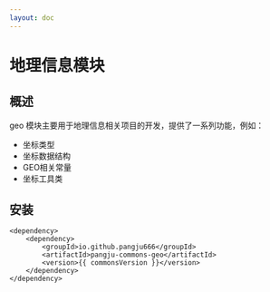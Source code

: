 ```yaml
---
layout: doc
---
```


<script setup>
const commonsVersion = import.meta.env.VITE_COMMONS_VERSION;
</script>

# 地理信息模块

## 概述
geo 模块主要用于地理信息相关项目的开发，提供了一系列功能，例如：
- 坐标类型
- 坐标数据结构
- GEO相关常量
- 坐标工具类

## 安装
```xml-vue
<dependency>
    <dependency>
        <groupId>io.github.pangju666</groupId>
        <artifactId>pangju-commons-geo</artifactId>
        <version>{{ commonsVersion }}</version>
    </dependency>
</dependency>
```



